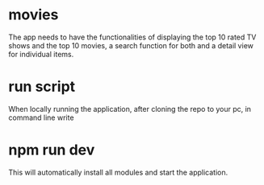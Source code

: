 # movies

The app needs to have the functionalities of displaying the top 10 rated TV shows and the top 10 movies,
a search function for both and a detail view for individual items.

# run script

When locally running the application, after cloning the repo to your pc, in command line write

# npm run dev

This will automatically install all modules and start the application.
